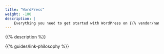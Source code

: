 ```yaml
---
title: "WordPress"
weight: -100
description: |
    Everything you need to get started with WordPress on {{% vendor/name %}}.
---
```


{{% description %}}

{{% guides/link-philosophy %}}